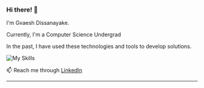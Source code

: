 ### Hi there! 👋

I'm Gvaesh Dissanayake. 

Currently, I'm a Computer Science Undergrad

In the past, I have used these technologies and tools to develop solutions.

![My Skills](https://skillicons.dev/icons?i=androidstudio,cs,css,figma,firebase,flutter,git,github,html,java,js,kotlin,mysql,nodejs,php,postman,py,react,,mssql,visualstudio,vscode,vue,webpack&perline=15)


📫 Reach me through <a href="https://www.linkedin.com/in/gavesh-dissanayake/">LinkedIn</a>

<!--
#### My Dev Setup

![Mac](https://img.shields.io/badge/mac%20os-000000?style=for-the-badge&logo=apple&logoColor=white)![VSCode](https://img.shields.io/badge/VSCode-000000?style=for-the-badge&logo=visual%20studio%20code&logoColor=white)![Android Studio](https://img.shields.io/badge/Android_Studio-000000?style=for-the-badge&logo=android-studio&logoColor=white)![Xcode](https://img.shields.io/badge/Xcode-000000?style=for-the-badge&logo=Xcode&logoColor=white)![Git](https://img.shields.io/badge/GIT-000000?style=for-the-badge&logo=git&logoColor=white)![Docker](https://img.shields.io/badge/Docker-000000?style=for-the-badge&logo=docker&logoColor=white)![Azure](https://img.shields.io/badge/microsoft%20azure-000000?style=for-the-badge&logo=microsoft-azure&logoColor=white)![Brave](https://img.shields.io/badge/Brave-000000?style=for-the-badge&logo=Brave&logoColor=white)
--->
----

